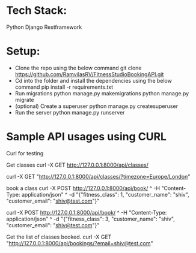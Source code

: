 # Tech Stack:
Python
Django Restframework

# Setup:
- Clone the repo using the below command
     git clone https://github.com/RamvilasRV/FitnessStudioBookingAPI.git
- Cd into the folder and install the dependencies using the below command
     pip install -r requirements.txt
- Run migrations
     python manage.py makemigrations
     python manage.py migrate
- (optional) Create a superuser
     python manage.py createsuperuser
- Run the server
     python manage.py runserver



# Sample API usages using CURL




Curl for testing

Get classes
curl -X GET http://127.0.0.1:8000/api/classes/

curl -X GET "http://127.0.0.1:8000/api/classes/?timezone=Europe/London"


book a class
curl -X POST http://127.0.0.1:8000/api/book/ ^
  -H "Content-Type: application/json" ^
  -d "{\"fitness_class\": 1, \"customer_name\": \"shiv\", \"customer_email\": \"shiv@test.com\"}"

curl -X POST http://127.0.0.1:8000/api/book/ ^
  -H "Content-Type: application/json" ^
  -d "{\"fitness_class\": 3, \"customer_name\": \"shiv\", \"customer_email\": \"shiv@test.com\"}"


Get the list of classes booked.
curl -X GET "http://127.0.0.1:8000/api/bookings/?email=shiv@test.com"


